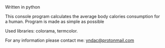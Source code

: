 Written in python

This console program calculates the average body calories consumption for a human.
Program is made as simple as possible

Used libraries: colorama, termcolor.


For any information please contact me: yndac@protonmail.com
